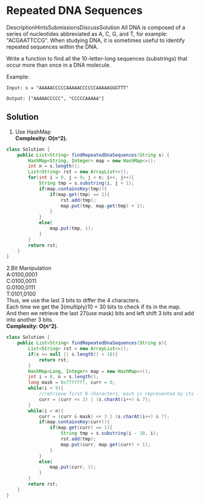 # Repeated DNA Sequences
DescriptionHintsSubmissionsDiscussSolution
All DNA is composed of a series of nucleotides abbreviated as A, C, G, and T, for example: "ACGAATTCCG". When studying DNA, it is sometimes useful to identify repeated sequences within the DNA.

Write a function to find all the 10-letter-long sequences (substrings) that occur more than once in a DNA molecule.

Example:
```
Input: s = "AAAAACCCCCAAAAACCCCCCAAAAAGGGTTT"

Output: ["AAAAACCCCC", "CCCCCAAAAA"]
```
## Solution
1. Use HashMap  
**Complexity: O(n^2).**
```java
class Solution {
    public List<String> findRepeatedDnaSequences(String s) {
        HashMap<String, Integer> map = new HashMap<>();
        int n = s.length();
        List<String> rst = new ArrayList<>();
        for(int i = 0, j = 9; j < n; i++, j++){
            String tmp = s.substring(i, j + 1);
            if(map.containsKey(tmp)){
                if(map.get(tmp) == 1){
                    rst.add(tmp);
                    map.put(tmp, map.get(tmp) + 1);
                }
            }
            else{
                map.put(tmp, 1);
            }
        }
        return rst;
    }
}
```
2.Bit Manipulation  
A:0100,0001  
C:0100,0011  
G:0100,0111  
T:0101,0100  
Thus, we use the last 3 bits to differ the 4 characters.  
Each time we get the 3(multiply)10 = 30 bits to check if its in the map.  
And then we retrieve the last 27(use mask) bits and left shift 3 bits and add into another 3 bits.   
**Complexity: O(n^2).**
```java
class Solution {
    public List<String> findRepeatedDnaSequences(String s){
        List<String> rst = new ArrayList<>();
        if(s == null || s.length() < 10){
            return rst;
        }
        HashMap<Long, Integer> map = new HashMap<>();
        int i = 0, n = s.length();
        long mask = 0x7ffffff, curr = 0;
        while(i < 9){
            //retrieve first 9 characters, each is represented by its last 3 bits.
            curr = (curr << 3) | (s.charAt(i++) & 7);
        }
        while(i < n){
            curr = (curr & mask) << 3 | (s.charAt(i++) & 7);
            if(map.containsKey(curr)){
                if(map.get(curr) == 1){
                    String tmp = s.substring(i - 10, i);
                    rst.add(tmp);
                    map.put(curr, map.get(curr) + 1);
                }
            }
            else{
                map.put(curr, 1);
            }
        }
        return rst;
    }
}
```
